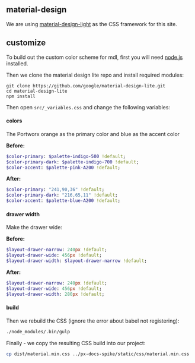 ## material-design

We are using [material-design-light](https://getmdl.io/) as the CSS framework for this site.

## customize

To build out the custom color scheme for mdl, first you will need [node.js](https://nodejs.org/en/download/) installed.

Then we clone the material design lite repo and install required modules:

```
git clone https://github.com/google/material-design-lite.git
cd material-design-lite
npm install
```

Then open `src/_variables.css` and change the following variables:

#### colors
The Portworx orange as the primary color and blue as the accent color

**Before:**

```sass
$color-primary: $palette-indigo-500 !default;
$color-primary-dark: $palette-indigo-700 !default;
$color-accent: $palette-pink-A200 !default;
```

**After:**

```sass
$color-primary: "241,90,36" !default;
$color-primary-dark: "216,65,11" !default;
$color-accent: $palette-blue-A200 !default;
```

#### drawer width
Make the drawer wide:

**Before:**

```sass
$layout-drawer-narrow: 240px !default;
$layout-drawer-wide: 456px !default;
$layout-drawer-width: $layout-drawer-narrow !default;
```

**After:**

```sass
$layout-drawer-narrow: 240px !default;
$layout-drawer-wide: 456px !default;
$layout-drawer-width: 280px !default;
```

#### build

Then we rebuild the CSS (ignore the error about babel not registering):

```bash
./node_modules/.bin/gulp
```

Finally - we copy the resulting CSS build into our project:

```bash
cp dist/material.min.css ../px-docs-spike/static/css/material.min.css
```
